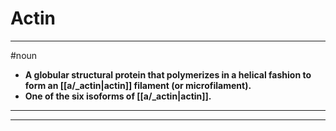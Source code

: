 # Actin
---
#noun
- **A globular structural protein that polymerizes in a helical fashion to form an [[a/_actin|actin]] filament (or microfilament).**
- **One of the six isoforms of [[a/_actin|actin]].**
---
---
